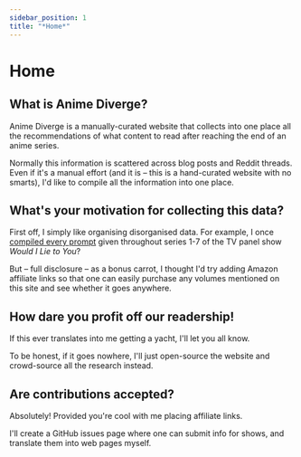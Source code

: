 ```yaml
---
sidebar_position: 1
title: "*Home*"
---
```


# Home

## What is Anime Diverge?

Anime Diverge is a manually-curated website that collects into one place all the recommendations of what content to read after reaching the end of an anime series.

Normally this information is scattered across blog posts and Reddit threads. Even if it's a manual effort (and it is – this is a hand-curated website with no smarts), I'd like to compile all the information into one place.

## What's your motivation for collecting this data?

First off, I simply like organising disorganised data. For example, I once [compiled every prompt](https://twitter.com/LinguaBrowse/status/1309430406110994432?s=20) given throughout series 1-7 of the TV panel show *Would I Lie to You*?

But – full disclosure – as a bonus carrot, I thought I'd try adding Amazon affiliate links so that one can easily purchase any volumes mentioned on this site and see whether it goes anywhere.

## How dare you profit off our readership!

If this ever translates into me getting a yacht, I'll let you all know.

To be honest, if it goes nowhere, I'll just open-source the website and crowd-source all the research instead.

## Are contributions accepted?

Absolutely! Provided you're cool with me placing affiliate links.

I'll create a GitHub issues page where one can submit info for shows, and translate them into web pages myself.
